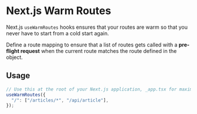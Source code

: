 # Next.js Warm Routes

Next.js `useWarmRoutes` hooks ensures that your routes are warm so that you never have to start from a cold start again.

Define a route mapping to ensure that a list of routes gets called with a **pre-flight request**
when the current route matches the route defined in the object.

## Usage

```ts
// Use this at the root of your Next.js application, _app.tsx for maximum effectiveness
useWarmRoutes({
  "/": ["/articles/*", "/api/article"],
});
```
